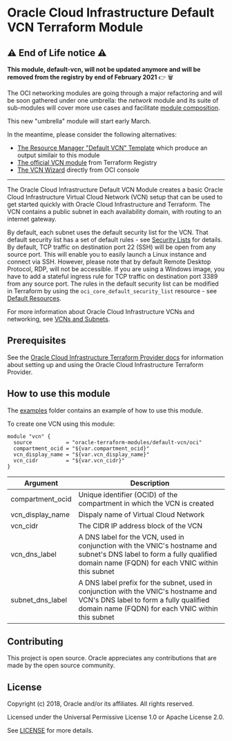 # Oracle Cloud Infrastructure Default VCN Terraform Module

## :warning: End of Life notice :warning:

**This module, default-vcn, will not be updated anymore and will be removed from the registry by end of February 2021** :point_right: :wastebasket:

The OCI networking modules are going through a major refactoring and will be soon gathered under one umbrella: the *network* module and its suite of sub-modules will cover more use cases and facilitate [module composition](https://www.terraform.io/docs/language/modules/develop/composition.html).

This new "umbrella" module will start early March.

In the meantime, please consider the following alternatives:

- [The Resource Manager "Default VCN" Template](https://docs.oracle.com/en-us/iaas/Content/ResourceManager/Reference/templates.htm) which produce an output similair to this module
- [The official VCN module](https://registry.terraform.io/modules/oracle-terraform-modules/vcn/oci/latest) from Terraform Registry
- [The VCN Wizard](https://docs.oracle.com/en-us/iaas/Content/Network/Tasks/quickstartnetworking.htm) directly from OCI console

---

The Oracle Cloud Infrastructure Default VCN Module creates a basic Oracle Cloud Infrastructure Virtual Cloud Network (VCN) setup that can be used to get started quickly with Oracle Cloud Infrastructure and Terraform. The VCN contains a public subnet in each availability domain, with routing to an internet gateway.

By default, each subnet uses the default security list for the VCN. That default security list has a set of default rules - see [Security Lists](https://docs.cloud.oracle.com/iaas/Content/Network/Concepts/securitylists.htm#default-list) for details. By default, TCP traffic on destination port 22 (SSH) will be open from any source port. This will enable you to easily launch a Linux instance and connect via SSH. However, please note that by default Remote Desktop Protocol, RDP, will not be accessible. If you are using a Windows image, you have to add a stateful ingress rule for TCP traffic on destination port 3389 from any source port. The rules in the default security list can be modified in Terraform by using the `oci_core_default_security_list` resource - see [Default Resources](https://www.terraform.io/docs/providers/oci/guides/managing_default_resources.html).

For more information about Oracle Cloud Infrastructure VCNs and networking, see [VCNs and Subnets](https://docs.us-phoenix-1.oraclecloud.com/Content/Network/Tasks/managingVCNs.htm).

## Prerequisites

See the [Oracle Cloud Infrastructure Terraform Provider docs](https://www.terraform.io/docs/providers/oci/index.html) for information about setting up and using the Oracle Cloud Infrastructure Terraform Provider.

## How to use this module

The [examples](https://github.com/oracle-terraform-modules/terraform-oci-default-vcn/tree/master/examples/vcn_default) folder contains an example of how to use this module.


To create one VCN using this module:

```hcl
module "vcn" {
  source           = "oracle-terraform-modules/default-vcn/oci"
  compartment_ocid = "${var.compartment_ocid}"
  vcn_display_name = "${var.vcn_display_name}"
  vcn_cidr         = "${var.vcn_cidr}"
}

```

Argument | Description
--- | ---
compartment_ocid | Unique identifier (OCID) of the compartment in which the VCN is created
vcn_display_name | Dispaly name of Virtual Cloud Network
vcn_cidr |  The CIDR IP address block of the VCN
vcn_dns_label | A DNS label for the VCN, used in conjunction with the VNIC's hostname and subnet's DNS label to form a fully qualified domain name (FQDN) for each VNIC within this subnet
subnet_dns_label | A DNS label prefix for the subnet, used in conjunction with the VNIC's hostname and VCN's DNS label to form a fully qualified domain name (FQDN) for each VNIC within this subnet


## Contributing

This project is open source. Oracle appreciates any contributions that are made by the open source community.

## License

Copyright (c) 2018, Oracle and/or its affiliates. All rights reserved.

Licensed under the Universal Permissive License 1.0 or Apache License 2.0.

See [LICENSE](https://github.com/oracle-terraform-modules/terraform-oci-default-vcn/blob/master/LICENSE.txt) for more details.
